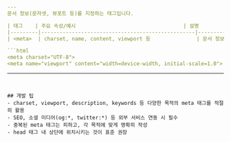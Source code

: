 ```yaml
---
문서 정보(문자셋, 뷰포트 등)를 지정하는 태그입니다.

| 태그    | 주요 속성/예시                                   | 설명                       |
|---------|--------------------------------------------------|----------------------------|
| <meta>  | charset, name, content, viewport 등               | 문서 정보, 인코딩, 반응형  |

```html
<meta charset="UTF-8">
<meta name="viewport" content="width=device-width, initial-scale=1.0">
```

---
```


## 개발 팁
- charset, viewport, description, keywords 등 다양한 목적의 meta 태그를 적절히 활용
- SEO, 소셜 미디어(og:*, twitter:*) 등 외부 서비스 연동 시 필수
- 중복된 meta 태그는 피하고, 각 목적에 맞게 명확히 작성
- head 태그 내 상단에 위치시키는 것이 표준 권장
